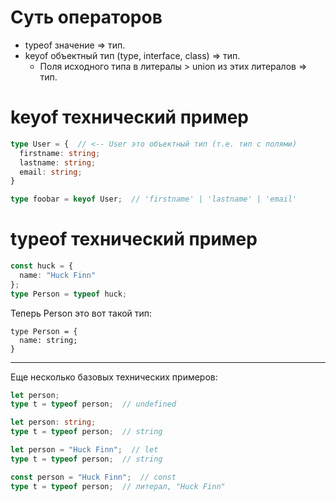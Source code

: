 # Суть операторов

* typeof значение => тип.
* keyof объектный тип (type, interface, class) => тип.
  * Поля исходного типа в литералы > union из этих литералов => тип.



# keyof технический пример

```typescript
type User = {  // <-- User это объектный тип (т.е. тип с полями)
  firstname: string;
  lastname: string;
  email: string;
}
```

```typescript
type foobar = keyof User;  // 'firstname' | 'lastname' | 'email'
```



# typeof технический пример

```typescript
const huck = { 
  name: "Huck Finn"
};
type Person = typeof huck;
```

Теперь Person это вот такой тип:

```
type Person = {
  name: string;
}
```

---

Еще несколько базовых технических примеров:

```typescript
let person;
type t = typeof person;  // undefined
```

```typescript
let person: string;
type t = typeof person;  // string
```

```typescript
let person = "Huck Finn";  // let
type t = typeof person;  // string
```

```typescript
const person = "Huck Finn";  // const
type t = typeof person;  // литерал, "Huck Finn"
```

